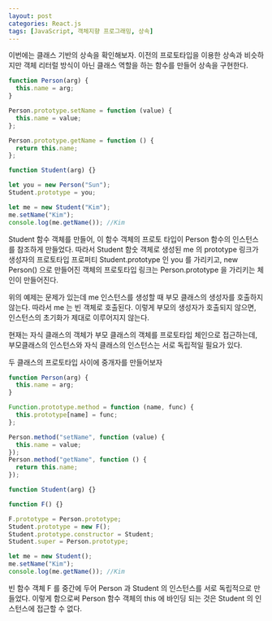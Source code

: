 ```yaml
---
layout: post
categories: React.js
tags: [JavaScript, 객체지향 프로그래밍, 상속]
---
```


이번에는 클래스 기반의 상속을 확인해보자. 이전의 프로토타입을 이용한 상속과 비슷하지만 객체 리터럴 방식이 아닌 클래스 역할을 하는 함수를 만들어 상속을 구현한다.

```js
function Person(arg) {
  this.name = arg;
}

Person.prototype.setName = function (value) {
  this.name = value;
};

Person.prototype.getName = function () {
  return this.name;
};

function Student(arg) {}

let you = new Person("Sun");
Student.prototype = you;

let me = new Student("Kim");
me.setName("Kim");
console.log(me.getName()); //Kim
```

Student 함수 객체를 만들어, 이 함수 객체의 프로토 타입이 Person 함수의 인스턴스를 참조하게 만들었다.
따라서 Student 함숫 객체로 생성된 me 의 prototype 링크가 생성자의 프로토타입 프로퍼티 Student.prototype 인 you 를 가리키고, new Person() 으로 만들어진 객체의 프로토타입 링크는 Person.prototype 을 가리키는 체인이 만들어진다.

위의 예제는 문제가 있는데 me 인스턴스를 생성할 때 부모 클래스의 생성자를 호출하지 않는다. 따라서 me 는 빈 객체로 호출된다. 이렇게 부모의 생성자가 호출되지 않으면, 인스턴스의 초기화가 제대로 이루어지지 않는다.

현재는 자식 클래스의 객체가 부모 클래스의 객체를 프로토타입 체인으로 접근하는데, 부모클래스의 인스턴스와 자식 클래스의 인스턴스는 서로 독립적일 필요가 있다.

두 클래스의 프로토타입 사이에 중개자를 만들어보자

```js
function Person(arg) {
  this.name = arg;
}

Function.prototype.method = function (name, func) {
  this.prototype[name] = func;
};

Person.method("setName", function (value) {
  this.name = value;
});
Person.method("getName", function () {
  return this.name;
});

function Student(arg) {}

function F() {}

F.prototype = Person.prototype;
Student.prototype = new F();
Student.prototype.constructor = Student;
Student.super = Person.prototype;

let me = new Student();
me.setName("Kim");
console.log(me.getName()); //Kim
```

빈 함수 객체 F 를 중간에 두어 Person 과 Student 의 인스턴스를 서로 독립적으로 만들었다.
이렇게 함으로써 Person 함수 객체의 this 에 바인딩 되는 것은 Student 의 인스턴스에 접근할 수 없다.

